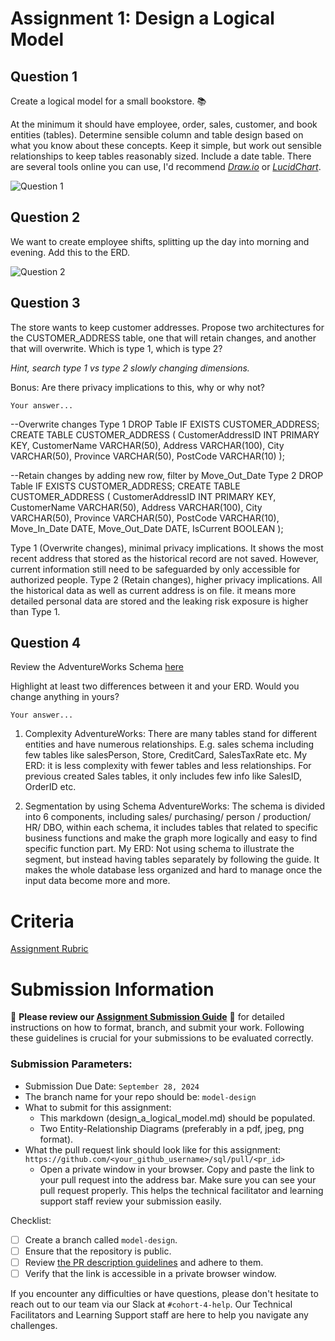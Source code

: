 # Assignment 1: Design a Logical Model

## Question 1
Create a logical model for a small bookstore. 📚

At the minimum it should have employee, order, sales, customer, and book entities (tables). Determine sensible column and table design based on what you know about these concepts. Keep it simple, but work out sensible relationships to keep tables reasonably sized. Include a date table. There are several tools online you can use, I'd recommend [_Draw.io_](https://www.drawio.com/) or [_LucidChart_](https://www.lucidchart.com/pages/).

![Question 1](https://github.com/user-attachments/assets/ccbb4f0e-de6a-486f-8b12-325e36f86ca7)

## Question 2
We want to create employee shifts, splitting up the day into morning and evening. Add this to the ERD.

![Question 2](https://github.com/user-attachments/assets/dcbd4a38-640b-43a7-8afd-143f71a358fb)

## Question 3
The store wants to keep customer addresses. Propose two architectures for the CUSTOMER_ADDRESS table, one that will retain changes, and another that will overwrite. Which is type 1, which is type 2?

_Hint, search type 1 vs type 2 slowly changing dimensions._

Bonus: Are there privacy implications to this, why or why not?
```
Your answer...
```

--Overwrite changes Type 1
DROP Table IF EXISTS CUSTOMER_ADDRESS;
CREATE TABLE CUSTOMER_ADDRESS (
    CustomerAddressID INT PRIMARY KEY,
	CustomerName VARCHAR(50),
    Address VARCHAR(100),
    City VARCHAR(50),
    Province VARCHAR(50),
    PostCode VARCHAR(10)
);

--Retain changes by adding new row, filter by Move_Out_Date Type 2
DROP Table IF EXISTS CUSTOMER_ADDRESS;
CREATE TABLE CUSTOMER_ADDRESS (
    CustomerAddressID INT PRIMARY KEY,
    CustomerName VARCHAR(50),
    Address VARCHAR(100),
    City VARCHAR(50),
    Province VARCHAR(50),
    PostCode VARCHAR(10),
    Move_In_Date DATE,
    Move_Out_Date DATE,
    IsCurrent BOOLEAN
);

Type 1 (Overwrite changes), minimal privacy implications. It shows the most recent address that stored as the historical record are not saved. However, current information still need to be safeguarded by only accessible for authorized people.
Type 2 (Retain changes), higher privacy implications. All the historical data as well as current address is on file. it means more detailed personal data are stored and the leaking risk exposure is higher than Type 1.

## Question 4
Review the AdventureWorks Schema [here](https://i.stack.imgur.com/LMu4W.gif)

Highlight at least two differences between it and your ERD. Would you change anything in yours?
```
Your answer...
```

1. Complexity
AdventureWorks: There are many tables stand for different entities and have numerous relationships. E.g. sales schema including few tables like salesPerson, Store, CreditCard, SalesTaxRate etc.
My ERD: it is less complexity with fewer tables and less relationships. For previous created Sales tables, it only includes few info like SalesID, OrderID etc.

2. Segmentation by using Schema
AdventureWorks: The schema is divided into 6 components, including sales/ purchasing/ person / production/ HR/ DBO, within each schema, it includes tables that related to specific business functions and make the graph more logically and easy to find specific function part.
My ERD: Not using schema to illustrate the segment, but instead having tables separately by following the guide. It makes the whole database less organized and hard to manage once the input data become more and more.

# Criteria

[Assignment Rubric](./assignment_rubric.md)

# Submission Information

🚨 **Please review our [Assignment Submission Guide](https://github.com/UofT-DSI/onboarding/blob/main/onboarding_documents/submissions.md)** 🚨 for detailed instructions on how to format, branch, and submit your work. Following these guidelines is crucial for your submissions to be evaluated correctly.

### Submission Parameters:
* Submission Due Date: `September 28, 2024`
* The branch name for your repo should be: `model-design`
* What to submit for this assignment:
    * This markdown (design_a_logical_model.md) should be populated.
    * Two Entity-Relationship Diagrams (preferably in a pdf, jpeg, png format).
* What the pull request link should look like for this assignment: `https://github.com/<your_github_username>/sql/pull/<pr_id>`
    * Open a private window in your browser. Copy and paste the link to your pull request into the address bar. Make sure you can see your pull request properly. This helps the technical facilitator and learning support staff review your submission easily.

Checklist:
- [ ] Create a branch called `model-design`.
- [ ] Ensure that the repository is public.
- [ ] Review [the PR description guidelines](https://github.com/UofT-DSI/onboarding/blob/main/onboarding_documents/submissions.md#guidelines-for-pull-request-descriptions) and adhere to them.
- [ ] Verify that the link is accessible in a private browser window.

If you encounter any difficulties or have questions, please don't hesitate to reach out to our team via our Slack at `#cohort-4-help`. Our Technical Facilitators and Learning Support staff are here to help you navigate any challenges.
